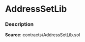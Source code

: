 # AddressSetLib

### Description <a id="description"></a>

**Source:** contracts/AddressSetLib.sol

